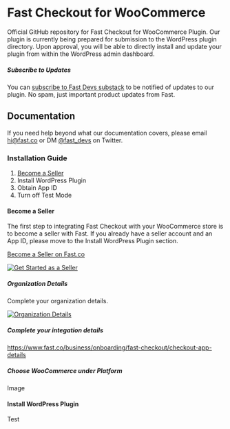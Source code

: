 # Fast Checkout for WooCommerce
Official GitHub repository for Fast Checkout for WooCommerce Plugin. Our plugin is currently being prepared for submission to the WordPress plugin directory. Upon approval, you will be able to directly install and update your plugin from within the WordPress admin dashboard. 

##### Subscribe to Updates
You can [subscribe to Fast Devs substack](https://fastdevs.substack.com/) to be notified of updates to our plugin. No spam, just important product updates from Fast.

## Documentation
If you need help beyond what our documentation covers, please email hi@fast.co or DM [@fast_devs](https://twitter.com/Fast_Devs) on Twitter. 

### Installation Guide

1. [Become a Seller](#become-a-seller)
2. Install WordPress Plugin
3. Obtain App ID
4. Turn off Test Mode

#### Become a Seller

The first step to integrating Fast Checkout with your WooCommerce store is to become a seller with Fast. If you already have a seller account and an App ID, please move to the Install WordPress Plugin section.

[Become a Seller on Fast.co](https://www.fast.co/business)

[![Get Started as a Seller](https://www.dropbox.com/s/wkgzvje5ox4lekb/01-get-started.png?raw=1)](https://www.fast.co/business)

##### Organization Details
Complete your organization details.

[![Organization Details](https://www.dropbox.com/s/phaw5ucc91n6lp4/02-org-details.png?raw=1)](https://www.fast.co/business/onboarding/fast-checkout/org-details)

##### Complete your integation details

https://www.fast.co/business/onboarding/fast-checkout/checkout-app-details

##### Choose WooCommerce under Platform
Image

#### Install WordPress Plugin
Test